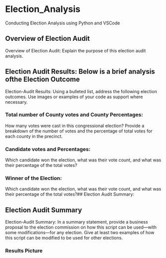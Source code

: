 # Election_Analysis
Conducting Election Analysis using Python and VSCode

## Overview of Election Audit
Overview of Election Audit: Explain the purpose of this election audit analysis.

## Election Audit Results: Below is a brief analysis ofthe Election Outcome
Election-Audit Results: Using a bulleted list, address the following election outcomes. Use images or examples of your code as support where necessary.

### Total number of County votes and County Percentages:
How many votes were cast in this congressional election?
Provide a breakdown of the number of votes and the percentage of total votes for each county in the precinct.

### Candidate votes and Percentages:
Which candidate won the election, what was their vote count, and what was their percentage of the total votes?
### Winner of the Election:
Which candidate won the election, what was their vote count, and what was their percentage of the total votes?## Election Audit Summary:
## Election Audit Summary
Election-Audit Summary: In a summary statement, provide a business proposal to the election commission on how this script can be used—with some modifications—for any election. Give at least two examples of how this script can be modified to be used for other elections.

### Results Picture
